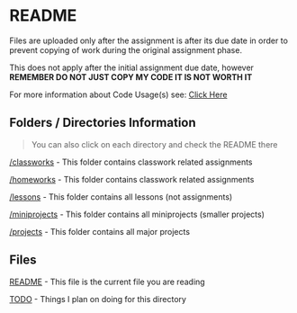# README

Files are uploaded only after the assignment is after its due date in order to prevent copying of work during the original assignment phase.

This does not apply after the initial assignment due date, however **REMEMBER DO NOT JUST COPY MY CODE IT IS NOT WORTH IT**

For more information about Code Usage(s) see: [Click Here](../LICENSE.md)

## Folders / Directories Information
> You can also click on each directory and check the README there 

[/classworks](/classwork) - This folder contains classwork related assignments

[/homeworks](/homeworks) - This folder contains classwork related assignments

[/lessons](/lessons) - This folder contains all lessons (not assignments)

[/miniprojects](/miniprojects) - This folder contains all miniprojects (smaller projects)

[/projects](/projects) - This folder contains all major projects

## Files
[README](./README.md) - This file is the current file you are reading

[TODO](./TODO) - Things I plan on doing for this directory
